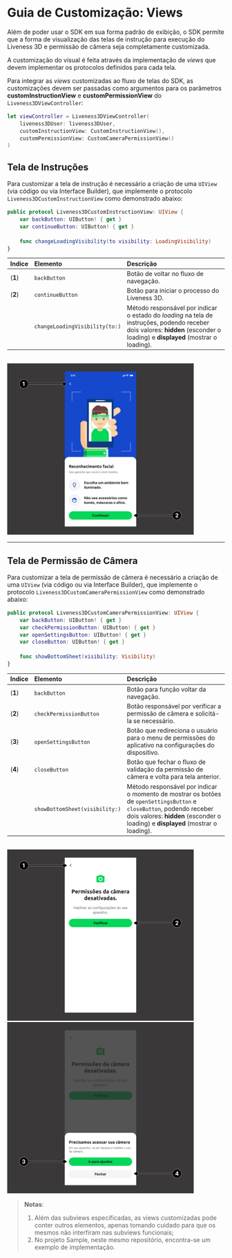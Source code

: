# Guia de Customização: Views

Além de poder usar o SDK em sua forma padrão de exibição, o SDK permite que a forma de visualização das telas de instrução para execução do Liveness 3D e permissão de câmera seja completamente customizada.

A customização do visual é feita através da implementação de *views* que devem implementar os protocolos definidos para cada tela.

Para integrar as *views* customizadas ao fluxo de telas do SDK, as customizações devem ser passadas como argumentos para os parâmetros **customInstructionView** e **customPermissionView** do `Liveness3DViewController`:

```swift
let viewController = Liveness3DViewController(
    liveness3DUser: liveness3DUser,
    customInstructionView: CustomInstructionView(),
    customPermissionView: CustomCameraPermissionView()
)
```

## Tela de Instruções

Para customizar a tela de instrução é necessário a criação de uma `UIView` (via código ou via Interface Builder), que implemente o protocolo `Liveness3DCustomInstructionView` como demonstrado abaixo:

```swift
public protocol Liveness3DCustomInstructionView: UIView {  
    var backButton: UIButton! { get }
    var continueButton: UIButton! { get }
    
    func changeLoadingVisibility(to visibility: LoadingVisibility)
}
```

| **Indice** | **Elemento**                   | **Descrição**                                                               |
| :--------- | :----------------------------- | :-------------------------------------------------------------------------- |
| (**1**)    | `backButton`                   | Botão de voltar no fluxo de navegação.                                      |
| (**2**)    | `continueButton`               | Botão para iniciar o processo do Liveness 3D.                               |
|            | `changeLoadingVisibility(to:)` | Método responsável por indicar o estado do *loading* na tela de instruções, podendo receber dois valores: **hidden** (esconder o loading) e **displayed** (mostrar o loading). |

<br/>
<img src="../Images/instructions.png" width="432" height="396" />

***

## Tela de Permissão de Câmera

Para customizar a tela de permissão de câmera é necessário a criação de uma `UIView` (via código ou via Interface Builder), que implemente o protocolo `Liveness3DCustomCameraPermissionView` como demonstrado abaixo:

```swift
public protocol Liveness3DCustomCameraPermissionView: UIView {
    var backButton: UIButton! { get }
    var checkPermissionButton: UIButton! { get }
    var openSettingsButton: UIButton! { get }
    var closeButton: UIButton! { get }

    func showBottomSheet(visibility: Visibility)
}
```

| **Indice** | **Elemento**                   | **Descrição**                                                                                            |
| :--------- | :----------------------------- | :------------------------------------------------------------------------------------------------------- |
| (**1**)    | `backButton`                   | Botão para função voltar da navegação.                                                                   |
| (**2**)    | `checkPermissionButton`        | Botão responsável por verificar a permissão de câmera e solicitá-la se necessário.                       |
| (**3**)    | `openSettingsButton`           | Botão que redireciona o usuário para o menu de permissões do aplicativo na configurações do dispositivo. |
| (**4**)    | `closeButton`                  | Botão que fechar o fluxo de validação da permissão de câmera e volta para tela anterior.                 |
|            | `showBottomSheet(visibility:)` | Método responsável por indicar o momento de mostrar os botões de `openSettingsButton` e `closeButton`, podendo receber dois valores: **hidden** (esconder o loading) e **displayed** (mostrar o loading). |

<br/>
<div>
    <img src="../Images/camera_permission_1.png" width="432" height="396" />
    <img src="../Images/camera_permission_2.png" width="432" height="396" />
<div/>

> **Notas**: 
> 1. Além das subviews especificadas, as views customizadas pode conter outros elementos, apenas tomando cuidado para que os mesmos não interfiram nas subviews funcionais;<br/>
> 2. No projeto Sample, neste mesmo repositório, encontra-se um exemplo de implementação.